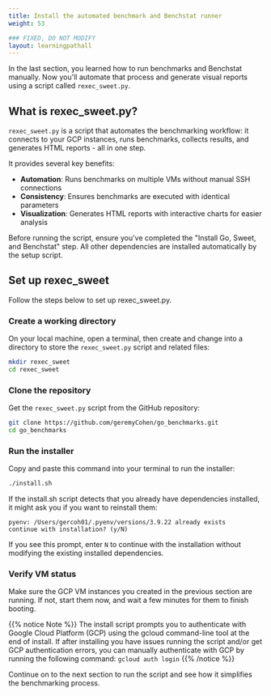 ```yaml
---
title: Install the automated benchmark and Benchstat runner
weight: 53

### FIXED, DO NOT MODIFY
layout: learningpathall
---
```


In the last section, you learned how to run benchmarks and Benchstat manually. Now you'll automate that process and generate visual reports using a script called `rexec_sweet.py`.

## What is rexec_sweet.py?

`rexec_sweet.py` is a script that automates the benchmarking workflow: it connects to your GCP instances, runs benchmarks, collects results, and generates HTML reports - all in one step.

It provides several key benefits:

- **Automation**: Runs benchmarks on multiple VMs without manual SSH connections
- **Consistency**: Ensures benchmarks are executed with identical parameters
- **Visualization**: Generates HTML reports with interactive charts for easier analysis

Before running the script, ensure you've completed the "Install Go, Sweet, and Benchstat" step. All other dependencies are installed automatically by the setup script.

## Set up rexec_sweet

Follow the steps below to set up rexec_sweet.py.

### Create a working directory

On your local machine, open a terminal, then create and change into a directory to store the `rexec_sweet.py` script and related files:

   ```bash
   mkdir rexec_sweet
   cd rexec_sweet
   ```
   
### Clone the repository

Get the `rexec_sweet.py` script from the GitHub repository:

   ```bash
   git clone https://github.com/geremyCohen/go_benchmarks.git
   cd go_benchmarks
   ```

### Run the installer

Copy and paste this command into your terminal to run the installer:

   ```bash
   ./install.sh
   ```

   If the install.sh script detects that you already have dependencies installed, it might ask you if you want to reinstall them:

   ```output
   pyenv: /Users/gercoh01/.pyenv/versions/3.9.22 already exists
   continue with installation? (y/N)
   ```

   If you see this prompt, enter `N` to continue with the installation without modifying the existing installed dependencies.

### Verify VM status

Make sure the GCP VM instances you created in the previous section are running. If not, start them now, and wait a few minutes for them to finish booting.

{{% notice Note %}}
The install script prompts you to authenticate with Google Cloud Platform (GCP) using the gcloud command-line tool at the end of install. If after installing you have issues running the script and/or get GCP authentication errors, you can manually authenticate with GCP by running the following command: `gcloud auth login`
{{% /notice %}}   


Continue on to the next section to run the script and see how it simplifies the benchmarking process.
